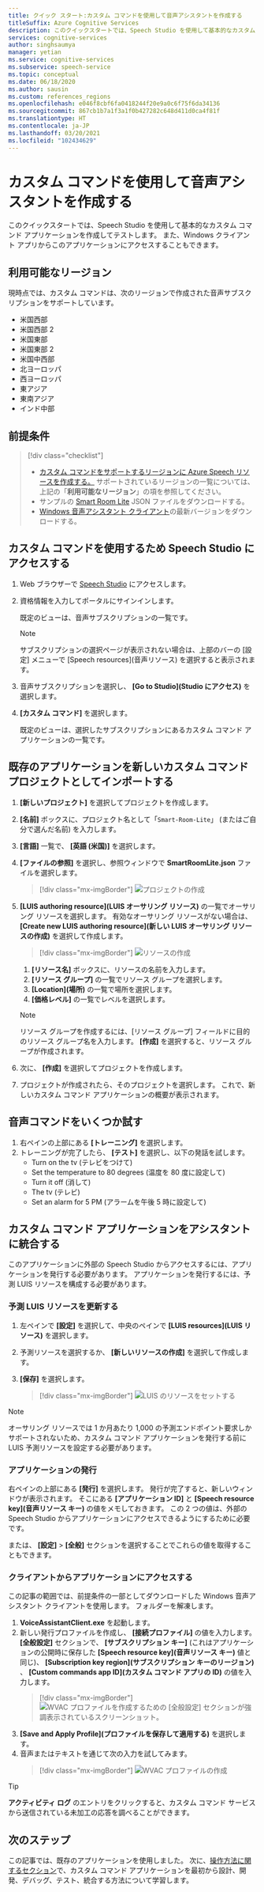 ```yaml
---
title: クイック スタート:カスタム コマンドを使用して音声アシスタントを作成する
titleSuffix: Azure Cognitive Services
description: このクイックスタートでは、Speech Studio を使用して基本的なカスタム コマンド アプリケーションを作成してテストします。
services: cognitive-services
author: singhsaumya
manager: yetian
ms.service: cognitive-services
ms.subservice: speech-service
ms.topic: conceptual
ms.date: 06/18/2020
ms.author: sausin
ms.custom: references_regions
ms.openlocfilehash: e046f8cbf6fa0418244f20e9a0c6f75f6da34136
ms.sourcegitcommit: 867cb1b7a1f3a1f0b427282c648d411d0ca4f81f
ms.translationtype: HT
ms.contentlocale: ja-JP
ms.lasthandoff: 03/20/2021
ms.locfileid: "102434629"
---
```

# <a name="create-a-voice-assistant-using-custom-commands"></a>カスタム コマンドを使用して音声アシスタントを作成する

このクイックスタートでは、Speech Studio を使用して基本的なカスタム コマンド アプリケーションを作成してテストします。 また、Windows クライアント アプリからこのアプリケーションにアクセスすることもできます。

## <a name="region-availability"></a>利用可能なリージョン
現時点では、カスタム コマンドは、次のリージョンで作成された音声サブスクリプションをサポートしています。
* 米国西部
* 米国西部 2
* 米国東部
* 米国東部 2
* 米国中西部
* 北ヨーロッパ
* 西ヨーロッパ
* 東アジア
* 東南アジア
* インド中部

## <a name="prerequisites"></a>前提条件

> [!div class="checklist"]
> * <a href="https://ms.portal.azure.com/#create/Microsoft.CognitiveServicesSpeechServices" target="_blank">カスタム コマンドをサポートするリージョンに Azure Speech リソースを作成する。</a> サポートされているリージョンの一覧については、上記の「**利用可能なリージョン**」の項を参照してください。
> * サンプルの [Smart Room Lite](https://aka.ms/speech/cc-quickstart) JSON ファイルをダウンロードする。
> * [Windows 音声アシスタント クライアント](https://aka.ms/speech/va-samples-wvac)の最新バージョンをダウンロードする。

## <a name="go-to-the-speech-studio-for-custom-commands"></a>カスタム コマンドを使用するため Speech Studio にアクセスする

1. Web ブラウザーで [Speech Studio](https://speech.microsoft.com/) にアクセスします。
1. 資格情報を入力してポータルにサインインします。

   既定のビューは、音声サブスクリプションの一覧です。
   > [!NOTE]
   > サブスクリプションの選択ページが表示されない場合は、上部のバーの [設定] メニューで [Speech resources]\(音声リソース\) を選択すると表示されます。

1. 音声サブスクリプションを選択し、 **[Go to Studio]\(Studio にアクセス\)** を選択します。
1. **[カスタム コマンド]** を選択します。

   既定のビューは、選択したサブスクリプションにあるカスタム コマンド アプリケーションの一覧です。

## <a name="import-an-existing-application-as-a-new-custom-commands-project"></a>既存のアプリケーションを新しいカスタム コマンド プロジェクトとしてインポートする

1. **[新しいプロジェクト]** を選択してプロジェクトを作成します。

1. **[名前]** ボックスに、プロジェクト名として「`Smart-Room-Lite`」 (またはご自分で選んだ名前) を入力します。
1. **[言語]** 一覧で、 **[英語 (米国)]** を選択します。
1. **[ファイルの参照]** を選択し、参照ウィンドウで **SmartRoomLite.json** ファイルを選択します。

    > [!div class="mx-imgBorder"]
    > ![プロジェクトの作成](media/custom-commands/import-project.png)

1.  **[LUIS authoring resource]\(LUIS オーサリング リソース\)** の一覧でオーサリング リソースを選択します。 有効なオーサリング リソースがない場合は、 **[Create new LUIS authoring resource]\(新しい LUIS オーサリング リソースの作成\)** を選択して作成します。

    > [!div class="mx-imgBorder"]
    > ![リソースの作成](media/custom-commands/create-new-luis-resource.png)
    
    
    1. **[リソース名]** ボックスに、リソースの名前を入力します。
    1. **[リソース グループ]** の一覧でリソース グループを選択します。
    1. **[Location]\(場所\)** の一覧で場所を選択します。
    1. **[価格レベル]** の一覧でレベルを選択します。
    
    
    > [!NOTE]
    > リソース グループを作成するには、[リソース グループ] フィールドに目的のリソース グループ名を入力します。 **[作成]** を選択すると、リソース グループが作成されます。


1. 次に、 **[作成]** を選択してプロジェクトを作成します。
1. プロジェクトが作成されたら、そのプロジェクトを選択します。
これで、新しいカスタム コマンド アプリケーションの概要が表示されます。

## <a name="try-out-some-voice-commands"></a>音声コマンドをいくつか試す
1. 右ペインの上部にある **[トレーニング]** を選択します。
1. トレーニングが完了したら、 **[テスト]** を選択し、以下の発話を試します。
    - Turn on the tv (テレビをつけて)
    - Set the temperature to 80 degrees (温度を 80 度に設定して)
    - Turn it off (消して)
    - The tv (テレビ)
    - Set an alarm for 5 PM (アラームを午後 5 時に設定して)

## <a name="integrate-custom-commands-application-in-an-assistant"></a>カスタム コマンド アプリケーションをアシスタントに統合する
このアプリケーションに外部の Speech Studio からアクセスするには、アプリケーションを発行する必要があります。 アプリケーションを発行するには、予測 LUIS リソースを構成する必要があります。  

### <a name="update-prediction-luis-resource"></a>予測 LUIS リソースを更新する


1. 左ペインで **[設定]** を選択して、中央のペインで **[LUIS resources]\(LUIS リソース\)** を選択します。
1. 予測リソースを選択するか、 **[新しいリソースの作成]** を選択して作成します。
1. **[保存]** を選択します。
    
    > [!div class="mx-imgBorder"]
    > ![LUIS のリソースをセットする](media/custom-commands/set-luis-resources.png)

> [!NOTE]
> オーサリング リソースでは 1 か月あたり 1,000 の予測エンドポイント要求しかサポートされないため、カスタム コマンド アプリケーションを発行する前に LUIS 予測リソースを設定する必要があります。

### <a name="publish-the-application"></a>アプリケーションの発行

右ペインの上部にある **[発行]** を選択します。 発行が完了すると、新しいウィンドウが表示されます。 そこにある **[アプリケーション ID]** と **[Speech resource key]\(音声リソース キー\)** の値をメモしておきます。 この 2 つの値は、外部の Speech Studio からアプリケーションにアクセスできるようにするために必要です。

または、 **[設定]**  >  **[全般]** セクションを選択することでこれらの値を取得することもできます。

### <a name="access-application-from-client"></a>クライアントからアプリケーションにアクセスする

この記事の範囲では、前提条件の一部としてダウンロードした Windows 音声アシスタント クライアントを使用します。 フォルダーを解凍します。
1. **VoiceAssistantClient.exe** を起動します。
1. 新しい発行プロファイルを作成し、 **[接続プロファイル]** の値を入力します。 **[全般設定]** セクションで、 **[サブスクリプション キー]** (これはアプリケーションの公開時に保存した **[Speech resource key]\(音声リソース キー\)** 値と同じ)、 **[Subscription key region]\(サブスクリプション キーのリージョン\)** 、 **[Custom commands app ID]\(カスタム コマンド アプリの ID\)** の値を入力します。
    > [!div class="mx-imgBorder"]
    > ![WVAC プロファイルを作成するための [全般設定] セクションが強調表示されているスクリーンショット。](media/custom-commands/create-profile.png)
1. **[Save and Apply Profile]\(プロファイルを保存して適用する\)** を選択します。
1. 音声またはテキストを通じて次の入力を試してみます。
    > [!div class="mx-imgBorder"]
    > ![WVAC プロファイルの作成](media/custom-commands/conversation.png)


> [!TIP]
> **アクティビティ ログ** のエントリをクリックすると、カスタム コマンド サービスから送信されている未加工の応答を調べることができます。

## <a name="next-steps"></a>次のステップ

この記事では、既存のアプリケーションを使用しました。 次に、[操作方法に関するセクション](./how-to-develop-custom-commands-application.md)で、カスタム コマンド アプリケーションを最初から設計、開発、デバッグ、テスト、統合する方法について学習します。